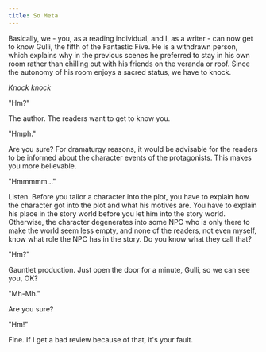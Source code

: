 ```yaml
---
title: So Meta
---
```


Basically, we - you, as a reading individual, and I, as a writer - can now get to know Gulli, the fifth of the Fantastic Five. He is a withdrawn person, which explains why in the previous scenes he preferred to stay in his own room rather than chilling out with his friends on the veranda or roof. Since the autonomy of his room enjoys a sacred status, we have to knock.

*Knock knock*

"Hm?"

The author. The readers want to get to know you.

"Hmph."

Are you sure? For dramaturgy reasons, it would be advisable for the readers to be informed about the character events of the protagonists. This makes you more believable.

"Hmmmmm..."

Listen. Before you tailor a character into the plot, you have to explain how the character got into the plot and what his motives are. You have to explain his place in the story world before you let him into the story world. Otherwise, the character degenerates into some NPC who is only there to make the world seem less empty, and none of the readers, not even myself, know what role the NPC has in the story. Do you know what they call that?

"Hm?"

Gauntlet production. Just open the door for a minute, Gulli, so we can see you, OK?

"Mh-Mh."

Are you sure?

"Hm!"

Fine. If I get a bad review because of that, it's your fault.
